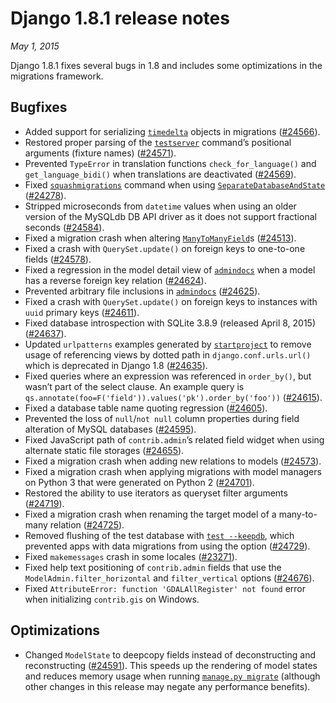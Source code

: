 # Django 1.8.1 release notes

*May 1, 2015*

Django 1.8.1 fixes several bugs in 1.8 and includes some optimizations in the
migrations framework.

## Bugfixes

* Added support for serializing [`timedelta`](https://docs.python.org/3/library/datetime.html#datetime.timedelta) objects in
  migrations ([#24566](https://code.djangoproject.com/ticket/24566)).
* Restored proper parsing of the [`testserver`](../ref/django-admin.md#django-admin-testserver) command’s positional
  arguments (fixture names) ([#24571](https://code.djangoproject.com/ticket/24571)).
* Prevented `TypeError` in translation functions `check_for_language()` and
  `get_language_bidi()` when translations are deactivated ([#24569](https://code.djangoproject.com/ticket/24569)).
* Fixed [`squashmigrations`](../ref/django-admin.md#django-admin-squashmigrations) command when using
  [`SeparateDatabaseAndState`](../ref/migration-operations.md#django.db.migrations.operations.SeparateDatabaseAndState)
  ([#24278](https://code.djangoproject.com/ticket/24278)).
* Stripped microseconds from `datetime` values when using an older version of
  the MySQLdb DB API driver as it does not support fractional seconds
  ([#24584](https://code.djangoproject.com/ticket/24584)).
* Fixed a migration crash when altering
  [`ManyToManyField`](../ref/models/fields.md#django.db.models.ManyToManyField)s ([#24513](https://code.djangoproject.com/ticket/24513)).
* Fixed a crash with `QuerySet.update()` on foreign keys to one-to-one fields
  ([#24578](https://code.djangoproject.com/ticket/24578)).
* Fixed a regression in the model detail view of
  [`admindocs`](../ref/contrib/admin/admindocs.md#module-django.contrib.admindocs) when a model has a reverse foreign key
  relation ([#24624](https://code.djangoproject.com/ticket/24624)).
* Prevented arbitrary file inclusions in [`admindocs`](../ref/contrib/admin/admindocs.md#module-django.contrib.admindocs)
  ([#24625](https://code.djangoproject.com/ticket/24625)).
* Fixed a crash with `QuerySet.update()` on foreign keys to instances with
  `uuid` primary keys ([#24611](https://code.djangoproject.com/ticket/24611)).
* Fixed database introspection with SQLite 3.8.9 (released April 8, 2015)
  ([#24637](https://code.djangoproject.com/ticket/24637)).
* Updated `urlpatterns` examples generated by [`startproject`](../ref/django-admin.md#django-admin-startproject) to
  remove usage of referencing views by dotted path in
  `django.conf.urls.url()` which is deprecated in Django 1.8
  ([#24635](https://code.djangoproject.com/ticket/24635)).
* Fixed queries where an expression was referenced in `order_by()`, but wasn’t
  part of the select clause. An example query is
  `qs.annotate(foo=F('field')).values('pk').order_by('foo'))` ([#24615](https://code.djangoproject.com/ticket/24615)).
* Fixed a database table name quoting regression ([#24605](https://code.djangoproject.com/ticket/24605)).
* Prevented the loss of `null`/`not null` column properties during field
  alteration of MySQL databases ([#24595](https://code.djangoproject.com/ticket/24595)).
* Fixed JavaScript path of `contrib.admin`’s related field widget when using
  alternate static file storages ([#24655](https://code.djangoproject.com/ticket/24655)).
* Fixed a migration crash when adding new relations to models
  ([#24573](https://code.djangoproject.com/ticket/24573)).
* Fixed a migration crash when applying migrations with model managers on
  Python 3 that were generated on Python 2 ([#24701](https://code.djangoproject.com/ticket/24701)).
* Restored the ability to use iterators as queryset filter arguments
  ([#24719](https://code.djangoproject.com/ticket/24719)).
* Fixed a migration crash when renaming the target model of a many-to-many
  relation ([#24725](https://code.djangoproject.com/ticket/24725)).
* Removed flushing of the test database with [`test --keepdb`](../ref/django-admin.md#cmdoption-test-keepdb), which
  prevented apps with data migrations from using the option ([#24729](https://code.djangoproject.com/ticket/24729)).
* Fixed `makemessages` crash in some locales ([#23271](https://code.djangoproject.com/ticket/23271)).
* Fixed help text positioning of `contrib.admin` fields that use the
  `ModelAdmin.filter_horizontal` and `filter_vertical` options
  ([#24676](https://code.djangoproject.com/ticket/24676)).
* Fixed `AttributeError: function 'GDALAllRegister' not found` error when
  initializing `contrib.gis` on Windows.

## Optimizations

* Changed `ModelState` to deepcopy fields instead of deconstructing and
  reconstructing ([#24591](https://code.djangoproject.com/ticket/24591)). This speeds up the rendering of model
  states and reduces memory usage when running [`manage.py migrate`](../ref/django-admin.md#django-admin-migrate) (although other changes in this release may negate any performance
  benefits).
